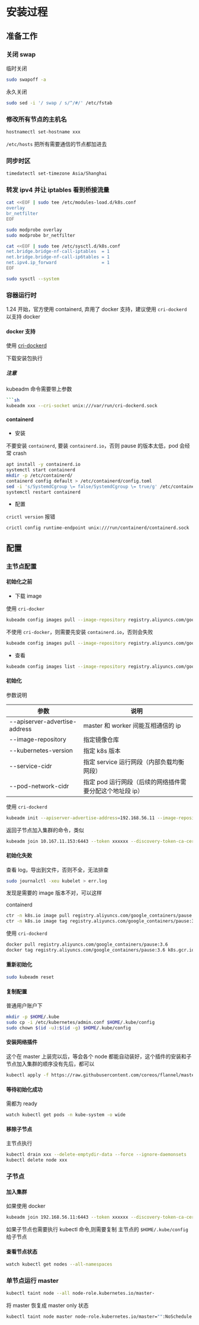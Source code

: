# 安装过程

## 准备工作

### 关闭 swap

临时关闭

```bash
sudo swapoff -a
```

永久关闭

```bash
sudo sed -i '/ swap / s/^/#/' /etc/fstab
```

### 修改所有节点的主机名

```sh
hostnamectl set-hostname xxx
```

`/etc/hosts` 把所有需要通信的节点都加进去

### 同步时区

```sh
timedatectl set-timezone Asia/Shanghai
```

### 转发 ipv4 并让 iptables 看到桥接流量

```sh
cat <<EOF | sudo tee /etc/modules-load.d/k8s.conf
overlay
br_netfilter
EOF

sudo modprobe overlay
sudo modprobe br_netfilter

cat <<EOF | sudo tee /etc/sysctl.d/k8s.conf
net.bridge.bridge-nf-call-iptables  = 1
net.bridge.bridge-nf-call-ip6tables = 1
net.ipv4.ip_forward                 = 1
EOF

sudo sysctl --system
```

### 容器运行时

1.24 开始，官方使用 containerd, 弃用了 docker 支持，建议使用 `cri-dockerd` 以支持 docker

#### docker 支持

使用 [cri-dockerd](https://github.com/Mirantis/cri-dockerd)

下载安装包执行

##### 注意

kubeadm 命令需要带上参数

````sh
```sh
kubeadm xxx --cri-socket unix:///var/run/cri-dockerd.sock
````

#### containerd

- 安装

不要安装 `containerd`, 要装 `containerd.io`，否则 pause 的版本太低，pod 会经常 crash

```sh
apt install -y containerd.io
systemctl start containerd
mkdir -p /etc/containerd/
containerd config default > /etc/containerd/config.toml
sed -i 's/SystemdCgroup \= false/SystemdCgroup \= true/g' /etc/containerd/config.toml
systemctl restart containerd
```

- 配置

`crictl version` 报错

```sh
crictl config runtime-endpoint unix:///run/containerd/containerd.sock
```

## 配置

### 主节点配置

#### 初始化之前

- 下载 image

使用 `cri-docker`

```sh
kubeadm config images pull --image-repository registry.aliyuncs.com/google_containers --kubernetes-version v1.24.3 --cri-socket unix:///var/run/cri-dockerd.sock
```

不使用 `cri-docker`，则需要先安装 `containerd.io`，否则会失败

```sh
kubeadm config images pull --image-repository registry.aliyuncs.com/google_containers --kubernetes-version v1.24.3
```

- 查看

```sh
kubeadm config images list --image-repository registry.aliyuncs.com/google_containers --kubernetes-version v1.24.3 --cri-socket unix:///var/run/cri-dockerd.sock
```

#### 初始化

参数说明

| 参数                          | 说明                                                     |
| ----------------------------- | -------------------------------------------------------- |
| --apiserver-advertise-address | master 和 worker 间能互相通信的 ip                       |
| --image-repository            | 指定镜像仓库                                             |
| --kubernetes-version          | 指定 k8s 版本                                            |
| --service-cidr                | 指定 service 运行网段（内部负载均衡网段）                |
| --pod-network-cidr            | 指定 pod 运行网段（后续的网络插件需要分配这个地址段 ip） |

使用 `cri-dockerd`

```sh
kubeadm init --apiserver-advertise-address=192.168.56.11 --image-repository registry.aliyuncs.com/google_containers --service-cidr=10.96.0.0/16 --pod-network-cidr=10.244.0.0/16 --ignore-preflight-errors=all --kubernetes-version v1.24.3 --cri-socket unix:///var/run/cri-dockerd.sock
```

返回子节点加入集群的命令，类似

```bash
kubeadm join 10.167.11.153:6443 --token xxxxxx --discovery-token-ca-cert-hash sha256:yyyyy
```

#### 初始化失败

查看 log，导出到文件，否则不全，无法排查

```sh
sudo journalctl -xeu kubelet > err.log
```

发现是需要的 image 版本不对，可以这样

containerd

```sh
ctr -n k8s.io image pull registry.aliyuncs.com/google_containers/pause:3.6
ctr -n k8s.io image tag registry.aliyuncs.com/google_containers/pause:3.6 k8s.gcr.io/pause:3.6
```

使用 `cri-dockerd`

```sh
docker pull registry.aliyuncs.com/google_containers/pause:3.6
docker tag registry.aliyuncs.com/google_containers/pause:3.6 k8s.gcr.io/pause:3.6
```

#### 重新初始化

```sh
sudo kubeadm reset
```

#### 复制配置

普通用户账户下

```bash
mkdir -p $HOME/.kube
sudo cp -i /etc/kubernetes/admin.conf $HOME/.kube/config
sudo chown $(id -u):$(id -g) $HOME/.kube/config
```

#### 安装网络插件

这个在 master 上装完以后，等会各个 node 都能自动装好，这个插件的安装和子节点加入集群的顺序没有先后，都可以

```bash
kubectl apply -f https://raw.githubusercontent.com/coreos/flannel/master/Documentation/kube-flannel.yml
```

#### 等待初始化成功

需都为 ready

```bash
watch kubectl get pods -n kube-system -o wide
```

#### 移除子节点

主节点执行

```bash
kubectl drain xxx --delete-emptydir-data --force --ignore-daemonsets
kubectl delete node xxx
```

### 子节点

#### 加入集群

如果使用 docker

```bash
kubeadm join 192.168.56.11:6443 --token xxxxxx --discovery-token-ca-cert-hash sha256:yyyyy --cri-socket unix:///var/run/cri-dockerd.sock
```

如果子节点也需要执行 kubectl 命令,则需要复制 主节点的 `$HOME/.kube/config` 给子节点

#### 查看节点状态

```bash
watch kubectl get nodes --all-namespaces
```

### 单节点运行 master

```bash
kubectl taint node --all node-role.kubernetes.io/master-
```

将 master 恢复成 master only 状态

```bash
kubectl taint node master node-role.kubernetes.io/master="":NoSchedule
```
